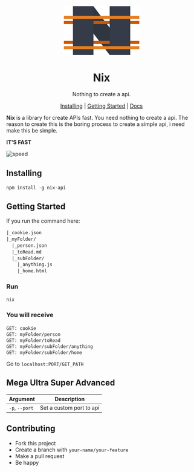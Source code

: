 <div align="center">
  <img src="./docs/.vuepress/public/images/logo.png" width="200px">
</div>

<p align="center">
  <h1 align="center">Nix</h1>
  <p align="center">Nothing to create a api.</p>
</p>

<p align="center">
  <a href="#installing">Installing</a> |
  <a href="#getting-started">Getting Started</a> |
  <a href="https://nixjs.netlify.com/">Docs</a>
</p>


**Nix** is a library for create APIs fast. You need nothing to create a api. The reason to create this is the boring process to create a simple api, i need make this be simple.

**IT'S FAST**

![speed](https://media.giphy.com/media/5YayOGiDo5vItN379Q/giphy.gif)

## Installing

```
npm install -g nix-api
```

## Getting Started

If you run the command here:

```txt
|_cookie.json
|_myFolder/
  |_person.json
  |_toRead.md
  |_subFolder/
    |_anything.js
    |_home.html

```

### Run

```
nix
```

### You will receive

```
GET: cookie
GET: myFolder/person
GET: myFolder/toRead
GET: myFolder/subFolder/anything
GET: myFolder/subFolder/home
```

Go to `localhost:PORT/GET_PATH`

## Mega Ultra Super Advanced

|Argument|Description|
|--------|-----------|
|`-p`, `--port`| Set a custom port to api|


## Contributing

* Fork this project
* Create a branch with `your-name/your-feature`
* Make a pull request
* Be happy